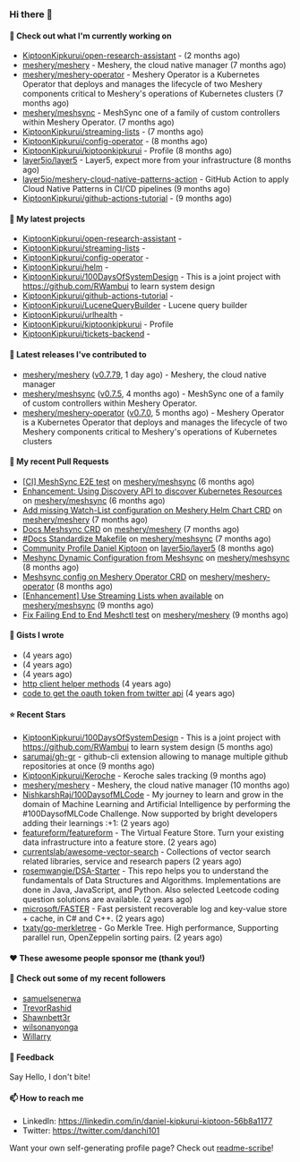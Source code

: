 
### Hi there 👋

#### 👷 Check out what I'm currently working on

- [KiptoonKipkurui/open-research-assistant](https://github.com/KiptoonKipkurui/open-research-assistant) -  (2 months ago)
- [meshery/meshery](https://github.com/meshery/meshery) - Meshery, the cloud native manager (7 months ago)
- [meshery/meshery-operator](https://github.com/meshery/meshery-operator) - Meshery Operator is a Kubernetes Operator that deploys and manages the lifecycle of two Meshery components critical to Meshery&#39;s operations of Kubernetes clusters (7 months ago)
- [meshery/meshsync](https://github.com/meshery/meshsync) - MeshSync one of a family of custom controllers within Meshery Operator. (7 months ago)
- [KiptoonKipkurui/streaming-lists](https://github.com/KiptoonKipkurui/streaming-lists) -  (7 months ago)
- [KiptoonKipkurui/config-operator](https://github.com/KiptoonKipkurui/config-operator) -  (8 months ago)
- [KiptoonKipkurui/kiptoonkipkurui](https://github.com/KiptoonKipkurui/kiptoonkipkurui) - Profile (8 months ago)
- [layer5io/layer5](https://github.com/layer5io/layer5) - Layer5, expect more from your infrastructure (8 months ago)
- [layer5io/meshery-cloud-native-patterns-action](https://github.com/layer5io/meshery-cloud-native-patterns-action) - GitHub Action to apply Cloud Native Patterns in CI/CD pipelines (9 months ago)
- [KiptoonKipkurui/github-actions-tutorial](https://github.com/KiptoonKipkurui/github-actions-tutorial) -  (9 months ago)

#### 🌱 My latest projects

- [KiptoonKipkurui/open-research-assistant](https://github.com/KiptoonKipkurui/open-research-assistant) - 
- [KiptoonKipkurui/streaming-lists](https://github.com/KiptoonKipkurui/streaming-lists) - 
- [KiptoonKipkurui/config-operator](https://github.com/KiptoonKipkurui/config-operator) - 
- [KiptoonKipkurui/helm](https://github.com/KiptoonKipkurui/helm) - 
- [KiptoonKipkurui/100DaysOfSystemDesign](https://github.com/KiptoonKipkurui/100DaysOfSystemDesign) - This is a joint project with https://github.com/RWambui to learn system design
- [KiptoonKipkurui/github-actions-tutorial](https://github.com/KiptoonKipkurui/github-actions-tutorial) - 
- [KiptoonKipkurui/LuceneQueryBuilder](https://github.com/KiptoonKipkurui/LuceneQueryBuilder) - Lucene query builder
- [KiptoonKipkurui/urlhealth](https://github.com/KiptoonKipkurui/urlhealth) - 
- [KiptoonKipkurui/kiptoonkipkurui](https://github.com/KiptoonKipkurui/kiptoonkipkurui) - Profile
- [KiptoonKipkurui/tickets-backend](https://github.com/KiptoonKipkurui/tickets-backend) - 

#### 🔭 Latest releases I've contributed to

- [meshery/meshery](https://github.com/meshery/meshery) ([v0.7.79](https://github.com/meshery/meshery/releases/tag/v0.7.79), 1 day ago) - Meshery, the cloud native manager
- [meshery/meshsync](https://github.com/meshery/meshsync) ([v0.7.5](https://github.com/meshery/meshsync/releases/tag/v0.7.5), 4 months ago) - MeshSync one of a family of custom controllers within Meshery Operator.
- [meshery/meshery-operator](https://github.com/meshery/meshery-operator) ([v0.7.0](https://github.com/meshery/meshery-operator/releases/tag/v0.7.0), 5 months ago) - Meshery Operator is a Kubernetes Operator that deploys and manages the lifecycle of two Meshery components critical to Meshery&#39;s operations of Kubernetes clusters

#### 🔨 My recent Pull Requests

- [[CI] MeshSync E2E  test](https://github.com/meshery/meshsync/pull/286) on [meshery/meshsync](https://github.com/meshery/meshsync) (6 months ago)
- [Enhancement: Using Discovery API to discover Kubernetes Resources](https://github.com/meshery/meshsync/pull/284) on [meshery/meshsync](https://github.com/meshery/meshsync) (6 months ago)
- [Add missing Watch-List configuration on Meshery Helm Chart CRD](https://github.com/meshery/meshery/pull/9562) on [meshery/meshery](https://github.com/meshery/meshery) (7 months ago)
- [Docs Meshsync CRD](https://github.com/meshery/meshery/pull/9463) on [meshery/meshery](https://github.com/meshery/meshery) (7 months ago)
- [#Docs Standardize Makefile](https://github.com/meshery/meshsync/pull/273) on [meshery/meshsync](https://github.com/meshery/meshsync) (7 months ago)
- [Community Profile Daniel Kiptoon](https://github.com/layer5io/layer5/pull/5078) on [layer5io/layer5](https://github.com/layer5io/layer5) (8 months ago)
- [Meshync Dynamic Configuration from Meshsync](https://github.com/meshery/meshsync/pull/258) on [meshery/meshsync](https://github.com/meshery/meshsync) (8 months ago)
- [Meshsync config on Meshery Operator CRD](https://github.com/meshery/meshery-operator/pull/533) on [meshery/meshery-operator](https://github.com/meshery/meshery-operator) (8 months ago)
- [ [Enhancement] Use Streaming Lists when available](https://github.com/meshery/meshsync/pull/255) on [meshery/meshsync](https://github.com/meshery/meshsync) (9 months ago)
- [Fix Failing End to End Meshctl test](https://github.com/meshery/meshery/pull/8973) on [meshery/meshery](https://github.com/meshery/meshery) (9 months ago)


#### 📓 Gists I wrote

- [](https://gist.github.com/75f8e6859120ff76384203162ff71031) (4 years ago)
- [](https://gist.github.com/36d123dbcfae3aa16c9fa05d14b77e70) (4 years ago)
- [](https://gist.github.com/03aa6a9e4d1f6e83ffe6ce69bac8ade0) (4 years ago)
- [http client helper methods](https://gist.github.com/42b4af13921bcb86f7f2aa61d76dc5f3) (4 years ago)
- [code to get the oauth token from twitter api](https://gist.github.com/4f857e433d186cdd79501c0bd4bff8b9) (4 years ago)

#### ⭐ Recent Stars

- [KiptoonKipkurui/100DaysOfSystemDesign](https://github.com/KiptoonKipkurui/100DaysOfSystemDesign) - This is a joint project with https://github.com/RWambui to learn system design (5 months ago)
- [sarumaj/gh-gr](https://github.com/sarumaj/gh-gr) - github-cli extension allowing to manage multiple github repositories at once (9 months ago)
- [KiptoonKipkurui/Keroche](https://github.com/KiptoonKipkurui/Keroche) - Keroche sales tracking (9 months ago)
- [meshery/meshery](https://github.com/meshery/meshery) - Meshery, the cloud native manager (10 months ago)
- [NishkarshRaj/100DaysofMLCode](https://github.com/NishkarshRaj/100DaysofMLCode) - My journey to learn and grow in the domain of Machine Learning and Artificial Intelligence by performing the #100DaysofMLCode Challenge. Now supported by bright developers adding their learnings :&#43;1: (2 years ago)
- [featureform/featureform](https://github.com/featureform/featureform) - The Virtual Feature Store. Turn your existing data infrastructure into a feature store. (2 years ago)
- [currentslab/awesome-vector-search](https://github.com/currentslab/awesome-vector-search) - Collections of vector search related libraries, service and research papers (2 years ago)
- [rosemwangie/DSA-Starter](https://github.com/rosemwangie/DSA-Starter) - This repo helps you to understand the fundamentals of Data Structures and Algorithms. Implementations are done in Java, JavaScript, and Python. Also selected Leetcode coding question solutions are available.  (2 years ago)
- [microsoft/FASTER](https://github.com/microsoft/FASTER) - Fast persistent recoverable log and key-value store &#43; cache, in C# and C&#43;&#43;. (2 years ago)
- [txaty/go-merkletree](https://github.com/txaty/go-merkletree) - Go Merkle Tree. High performance, Supporting parallel run, OpenZeppelin sorting pairs. (2 years ago)

#### ❤️ These awesome people sponsor me (thank you!)


#### 👯 Check out some of my recent followers

- [samuelsenerwa](https://github.com/samuelsenerwa)
- [TrevorRashid](https://github.com/TrevorRashid)
- [Shawnbett3r](https://github.com/Shawnbett3r)
- [wilsonanyonga](https://github.com/wilsonanyonga)
- [Willarry](https://github.com/Willarry)

#### 💬 Feedback

Say Hello, I don't bite!

#### 📫 How to reach me
- LinkedIn: https://linkedin.com/in/daniel-kipkurui-kiptoon-56b8a1177
- Twitter: https://twitter.com/danchi101


Want your own self-generating profile page? Check out [readme-scribe](https://github.com/muesli/readme-scribe)!
